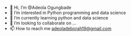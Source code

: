 - 👋 Hi, I’m @Adeola Ogungbade
- 👀 I’m interested in Python programming and data science 
- 🌱 I’m currently learning python and data science 
- 💞️ I’m looking to collaborate on ...
- 📫 How to reach me adeoladeborah19@gmail.com 

<!---
Adeola-Ogungbade/Adeola-Ogungbade is a ✨ special ✨ repository because its `README.md` (this file) appears on your GitHub profile.
You can click the Preview link to take a look at your changes.
--->
